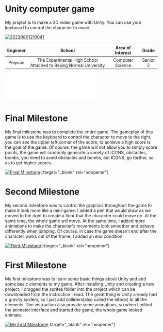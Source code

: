 ﻿# Unity computer game
My project is to make a 2D video game with Unity. You can use your keyboard to control the character to move.

<a href="https://ibb.co/Z6D64nY"><img src="https://i.ibb.co/FbTbZS0/20220801210041.jpg" alt="20220801210041" border="0"></a>

| **Engineer** | **School** | **Area of Interest** | **Grade** |
|:--:|:--:|:--:|:--:|
| Peiyuan | The Experimental High School Attached to Beijing Normal University | Computer Science | Senior 2 |

![Headstone Image](https://github.com/BlueStampEng/BSE_Template_Portfolio/blob/4655d8c4b2f1d0fa5912511d0b39542520b9f88e/branding/BlueStamp-Engineering-Logo-White.png)
  
# Final Milestone
My final milestone was to complete the entire game. The gameplay of this game is to use the keyboard to control the character to move to the right, you can see the upper left corner of the score, to achieve a high score is the goal of the game. Of course, the game will not allow you to simply score points, the game will randomly generate a variety of ICONS, obstacles, bombs, you need to avoid obstacles and bombs, eat ICONS, go farther, so as to get higher scores.

[![Final Milestone](https://res.cloudinary.com/marcomontalbano/image/upload/v1659104550/video_to_markdown/images/youtube--7Rtlm-mrvvE-c05b58ac6eb4c4700831b2b3070cd403.jpg)](https://youtu.be/XoRwCl1TwKc "Final Milestone"){:target="_blank" rel="noopener"}

# Second Milestone
My second milestone was to control the graphics throughout the game to make it look more like a mini-game. I added a pen that would draw as we moved to the right to create a floor that the character could move on. At the same time, the whole game will move. At the same time, I added more animations to make the character's movements look smoother and behave differently when jumping. Of course, in case the game doesn't end after the character walks out of the frame, I added an end condition.

[![Third Milestone](https://res.cloudinary.com/marcomontalbano/image/upload/v16591045506/video_to_markdown/images/youtube--7Rtlm-mrvvE-c05b58ac6eb4c4700831b2b3070cd403.jpg)](https://youtu.be/hS0nIliDQno "My Second Milestone"){:target="_blank" rel="noopener"}
# First Milestone
  

My first milestone was to learn some basic things about Unity and add some basic elements to my game. After installing Unity and creating a new project, I dragged the sprites folder into the project which can be downloaded from the instruction I read. The great thing is Unity already had a gravity system, so I just add colliders(also called the hitbox) to all the elements. The instruction also provide some animations, so when I edited the animator interface and started the game, the whole game looked animate.
 
[![My First Milestone](https://res.cloudinary.com/marcomontalbano/image/upload/v1659104550/video_to_markdown/images/youtube--7Rtlm-mrvvE-c05b58ac6eb4c4700831b2b3070cd403.jpg)](https://youtu.be/7Rtlm-mrvvE "My First Milestone"){:target="_blank" rel="noopener"}
